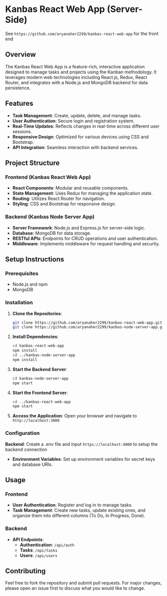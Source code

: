 
# Kanbas React Web App (Server-Side)
See `https://github.com/aryanaher2299/kanbas-react-web-app` for the front end
## Overview

The Kanbas React Web App is a feature-rich, interactive application designed to manage tasks and projects using the Kanban methodology. It leverages modern web technologies including React.js, Redux, React Router, and integrates with a Node.js and MongoDB backend for data persistence.

## Features

- **Task Management**: Create, update, delete, and manage tasks.
- **User Authentication**: Secure login and registration system.
- **Real-Time Updates**: Reflects changes in real-time across different user sessions.
- **Responsive Design**: Optimized for various devices using CSS and Bootstrap.
- **API Integration**: Seamless interaction with backend services.

## Project Structure

### Frontend (Kanbas React Web App)
- **React Components**: Modular and reusable components.
- **State Management**: Uses Redux for managing the application state.
- **Routing**: Utilizes React Router for navigation.
- **Styling**: CSS and Bootstrap for responsive design.

### Backend (Kanbas Node Server App)
- **Server Framework**: Node.js and Express.js for server-side logic.
- **Database**: MongoDB for data storage.
- **RESTful APIs**: Endpoints for CRUD operations and user authentication.
- **Middleware**: Implements middleware for request handling and security.

## Setup Instructions

### Prerequisites

- Node.js and npm
- MongoDB

### Installation

1. **Clone the Repositories**:
    ```bash
    git clone https://github.com/aryanaher2299/kanbas-react-web-app.git
    git clone https://github.com/aryanaher2299/kanbas-node-server-app.git
    ```

2. **Install Dependencies**:
    ```bash
    cd kanbas-react-web-app
    npm install
    cd ../kanbas-node-server-app
    npm install
    ```

3. **Start the Backend Server**:
    ```bash
    cd kanbas-node-server-app
    npm start
    ```

4. **Start the Frontend Server**:
    ```bash
    cd ../kanbas-react-web-app
    npm start
    ```

5. **Access the Application**:
    Open your browser and navigate to `http://localhost:3000`

### Configuration
 **Backend**: Create a .env file and input `https://localhost:4000` to setup the backend connection 
- **Environment Variables**: Set up environment variables for secret keys and database URIs.

## Usage

### Frontend
- **User Authentication**: Register and log in to manage tasks.
- **Task Management**: Create new tasks, update existing ones, and organize them into different columns (To Do, In Progress, Done).

### Backend
- **API Endpoints**:
    - **Authentication**: `/api/auth`
    - **Tasks**: `/api/tasks`
    - **Users**: `/api/users`

## Contributing

Feel free to fork the repository and submit pull requests. For major changes, please open an issue first to discuss what you would like to change.
